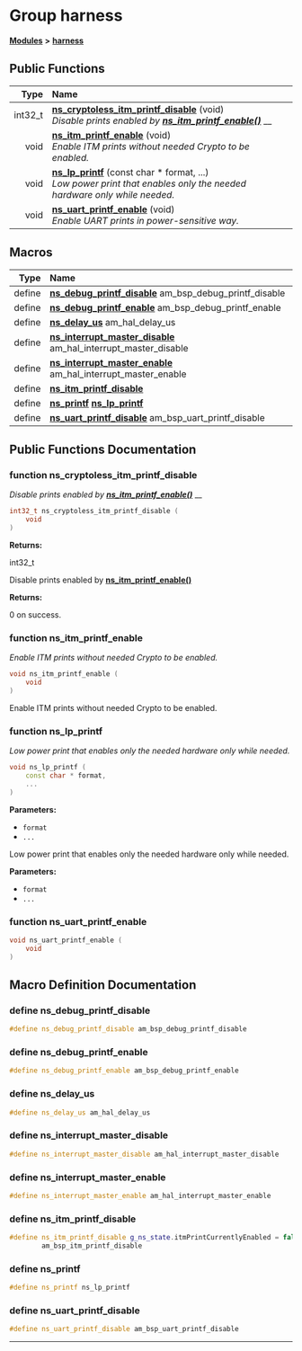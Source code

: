 

# Group harness



[**Modules**](modules.md) **>** [**harness**](group__harness.md)










































## Public Functions

| Type | Name |
| ---: | :--- |
|  int32\_t | [**ns\_cryptoless\_itm\_printf\_disable**](#function-ns_cryptoless_itm_printf_disable) (void) <br>_Disable prints enabled by_ [_**ns\_itm\_printf\_enable()**_](ns__ambiqsuite__harness_8h.md#function-ns_itm_printf_enable) __ |
|  void | [**ns\_itm\_printf\_enable**](#function-ns_itm_printf_enable) (void) <br>_Enable ITM prints without needed Crypto to be enabled._  |
|  void | [**ns\_lp\_printf**](#function-ns_lp_printf) (const char \* format, ...) <br>_Low power print that enables only the needed hardware only while needed._  |
|  void | [**ns\_uart\_printf\_enable**](#function-ns_uart_printf_enable) (void) <br>_Enable UART prints in power-sensitive way._  |



























## Macros

| Type | Name |
| ---: | :--- |
| define  | [**ns\_debug\_printf\_disable**](ns__ambiqsuite__harness_8h.md#define-ns_debug_printf_disable)  am\_bsp\_debug\_printf\_disable<br> |
| define  | [**ns\_debug\_printf\_enable**](ns__ambiqsuite__harness_8h.md#define-ns_debug_printf_enable)  am\_bsp\_debug\_printf\_enable<br> |
| define  | [**ns\_delay\_us**](ns__ambiqsuite__harness_8h.md#define-ns_delay_us)  am\_hal\_delay\_us<br> |
| define  | [**ns\_interrupt\_master\_disable**](ns__ambiqsuite__harness_8h.md#define-ns_interrupt_master_disable)  am\_hal\_interrupt\_master\_disable<br> |
| define  | [**ns\_interrupt\_master\_enable**](ns__ambiqsuite__harness_8h.md#define-ns_interrupt_master_enable)  am\_hal\_interrupt\_master\_enable<br> |
| define  | [**ns\_itm\_printf\_disable**](ns__ambiqsuite__harness_8h.md#define-ns_itm_printf_disable)  <br> |
| define  | [**ns\_printf**](ns__ambiqsuite__harness_8h.md#define-ns_printf)  [**ns\_lp\_printf**](ns__ambiqsuite__harness_8h.md#function-ns_lp_printf)<br> |
| define  | [**ns\_uart\_printf\_disable**](ns__ambiqsuite__harness_8h.md#define-ns_uart_printf_disable)  am\_bsp\_uart\_printf\_disable<br> |

## Public Functions Documentation




### function ns\_cryptoless\_itm\_printf\_disable 

_Disable prints enabled by_ [_**ns\_itm\_printf\_enable()**_](ns__ambiqsuite__harness_8h.md#function-ns_itm_printf_enable) __
```C++
int32_t ns_cryptoless_itm_printf_disable (
    void
) 
```





**Returns:**

int32\_t


Disable prints enabled by [**ns\_itm\_printf\_enable()**](ns__ambiqsuite__harness_8h.md#function-ns_itm_printf_enable)




**Returns:**

0 on success. 





        



### function ns\_itm\_printf\_enable 

_Enable ITM prints without needed Crypto to be enabled._ 
```C++
void ns_itm_printf_enable (
    void
) 
```



Enable ITM prints without needed Crypto to be enabled. 


        



### function ns\_lp\_printf 

_Low power print that enables only the needed hardware only while needed._ 
```C++
void ns_lp_printf (
    const char * format,
    ...
) 
```





**Parameters:**


* `format` 
* `...` 

Low power print that enables only the needed hardware only while needed.




**Parameters:**


* `format` 
* `...` 




        



### function ns\_uart\_printf\_enable 

```C++
void ns_uart_printf_enable (
    void
) 
```



## Macro Definition Documentation





### define ns\_debug\_printf\_disable 

```C++
#define ns_debug_printf_disable am_bsp_debug_printf_disable
```






### define ns\_debug\_printf\_enable 

```C++
#define ns_debug_printf_enable am_bsp_debug_printf_enable
```






### define ns\_delay\_us 

```C++
#define ns_delay_us am_hal_delay_us
```






### define ns\_interrupt\_master\_disable 

```C++
#define ns_interrupt_master_disable am_hal_interrupt_master_disable
```






### define ns\_interrupt\_master\_enable 

```C++
#define ns_interrupt_master_enable am_hal_interrupt_master_enable
```






### define ns\_itm\_printf\_disable 

```C++
#define ns_itm_printf_disable g_ns_state.itmPrintCurrentlyEnabled = false;                                               \
        am_bsp_itm_printf_disable
```






### define ns\_printf 

```C++
#define ns_printf ns_lp_printf
```






### define ns\_uart\_printf\_disable 

```C++
#define ns_uart_printf_disable am_bsp_uart_printf_disable
```




------------------------------


